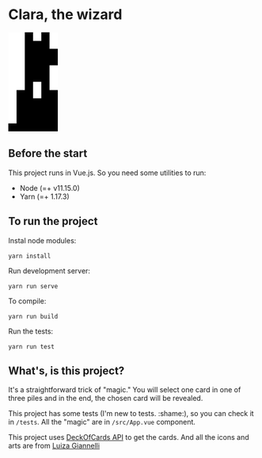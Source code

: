 # Clara, the wizard

<img src="https://raw.githubusercontent.com/highlabs/clara_the_wizard/master/src/assets/clara.svg?sanitize=true" width="100">

## Before the start

This project runs in Vue.js. So you need some utilities to run:
- Node (=+ v11.15.0)
- Yarn (=+ 1.17.3)

## To run the project

Instal node modules:
```
yarn install
```

Run development server:
```
yarn run serve
```
To compile:
```
yarn run build
```

Run the tests:
```
yarn run test
```

## What's, is this project?

It's a straightforward trick of "magic." You will select one card in one of three piles and in the end, the chosen card will be revealed.

This project has some tests (I'm new to tests. :shame:), so you can check it in `/tests`. All the "magic" are in `/src/App.vue` component.

This project uses [DeckOfCards API](https://deckofcardsapi.com/) to get the cards. And all the icons and arts are from [Luiza Giannelli](https://www.behance.net/luizagiannelli)
